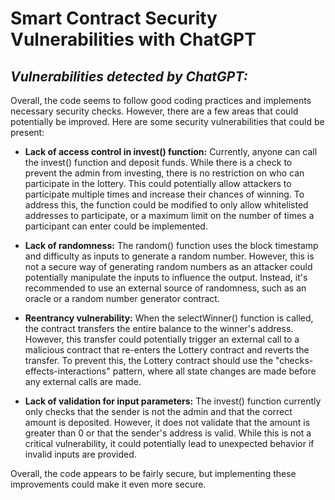 # **Smart Contract Security Vulnerabilities with ChatGPT**

##  *Vulnerabilities detected by ChatGPT:*
Overall, the code seems to follow good coding practices and implements necessary security checks. However, there are a few areas that could potentially be improved. Here are some security vulnerabilities that could be present:

- **Lack of access control in invest() function:** Currently, anyone can call the invest() function and deposit funds. While there is a check to prevent the admin from investing, there is no restriction on who can participate in the lottery. This could potentially allow attackers to participate multiple times and increase their chances of winning. To address this, the function could be modified to only allow whitelisted addresses to participate, or a maximum limit on the number of times a participant can enter could be implemented.

- **Lack of randomness:** The random() function uses the block timestamp and difficulty as inputs to generate a random number. However, this is not a secure way of generating random numbers as an attacker could potentially manipulate the inputs to influence the output. Instead, it's recommended to use an external source of randomness, such as an oracle or a random number generator contract.

- **Reentrancy vulnerability:** When the selectWinner() function is called, the contract transfers the entire balance to the winner's address. However, this transfer could potentially trigger an external call to a malicious contract that re-enters the Lottery contract and reverts the transfer. To prevent this, the Lottery contract should use the "checks-effects-interactions" pattern, where all state changes are made before any external calls are made.

- **Lack of validation for input parameters:** The invest() function currently only checks that the sender is not the admin and that the correct amount is deposited. However, it does not validate that the amount is greater than 0 or that the sender's address is valid. While this is not a critical vulnerability, it could potentially lead to unexpected behavior if invalid inputs are provided.

Overall, the code appears to be fairly secure, but implementing these improvements could make it even more secure.
